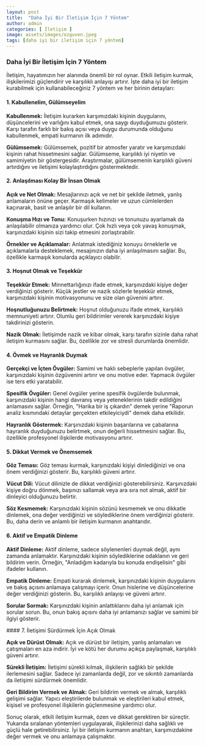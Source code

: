 ```yaml
---
layout: post
title:  "Daha İyi Bir İletişim İçin 7 Yöntem"
author: admin
categories: [ İletişim ]
image: assets/images/ozguven.jpeg
tags: [daha iyi bir iletişim için 7 yöntem]
---
```


### Daha İyi Bir İletişim İçin 7 Yöntem

İletişim, hayatımızın her alanında önemli bir rol oynar. Etkili iletişim kurmak, ilişkilerimizi güçlendirir ve karşılıklı anlayışı artırır. İşte daha iyi bir iletişim kurabilmek için kullanabileceğiniz 7 yöntem ve her birinin detayları:

#### 1. Kabullenelim, Gülümseyelim

**Kabullenmek:** İletişim kurarken karşımızdaki kişinin duygularını, düşüncelerini ve varlığını kabul etmek, ona saygı duyduğumuzu gösterir. Karşı tarafın farklı bir bakış açısı veya duygu durumunda olduğunu kabullenmek, empati kurmanın ilk adımıdır.

**Gülümsemek:** Gülümsemek, pozitif bir atmosfer yaratır ve karşımızdaki kişinin rahat hissetmesini sağlar. Gülümseme, karşılıklı iyi niyetin ve samimiyetin bir göstergesidir. Araştırmalar, gülümsemenin karşılıklı güveni artırdığını ve iletişimi kolaylaştırdığını göstermektedir.

#### 2. Anlaşılması Kolay Bir İnsan Olmak

**Açık ve Net Olmak:** Mesajlarınızı açık ve net bir şekilde iletmek, yanlış anlamaların önüne geçer. Karmaşık kelimeler ve uzun cümlelerden kaçınarak, basit ve anlaşılır bir dil kullanın.

**Konuşma Hızı ve Tonu:** Konuşurken hızınızı ve tonunuzu ayarlamak da anlaşılabilir olmanıza yardımcı olur. Çok hızlı veya çok yavaş konuşmak, karşınızdaki kişinin sizi takip etmesini zorlaştırabilir.

**Örnekler ve Açıklamalar:** Anlatmak istediğiniz konuyu örneklerle ve açıklamalarla desteklemek, mesajınızın daha iyi anlaşılmasını sağlar. Bu, özellikle karmaşık konularda açıklayıcı olabilir.

#### 3. Hoşnut Olmak ve Teşekkür

**Teşekkür Etmek:** Minnettarlığınızı ifade etmek, karşınızdaki kişiye değer verdiğinizi gösterir. Küçük jestler ve nazik sözlerle teşekkür etmek, karşınızdaki kişinin motivasyonunu ve size olan güvenini artırır.

**Hoşnutluğunuzu Belirtmek:** Hoşnut olduğunuzu ifade etmek, karşılıklı memnuniyeti artırır. Olumlu geri bildirimler vererek karşınızdaki kişiye takdirinizi gösterin.

**Nazik Olmak:** İletişimde nazik ve kibar olmak, karşı tarafın sizinle daha rahat iletişim kurmasını sağlar. Bu, özellikle zor ve stresli durumlarda önemlidir.

#### 4. Övmek ve Hayranlık Duymak

**Gerçekçi ve İçten Övgüler:** Samimi ve haklı sebeplerle yapılan övgüler, karşınızdaki kişinin özgüvenini artırır ve onu motive eder. Yapmacık övgüler ise ters etki yaratabilir.

**Spesifik Övgüler:** Genel övgüler yerine spesifik övgülerde bulunmak, karşınızdaki kişinin hangi davranış veya yeteneklerinin takdir edildiğini anlamasını sağlar. Örneğin, "Harika bir iş çıkardın" demek yerine "Raporun analiz kısmındaki detaylar gerçekten etkileyiciydi" demek daha etkilidir.

**Hayranlık Göstermek:** Karşınızdaki kişinin başarılarına ve çabalarına hayranlık duyduğunuzu belirtmek, onun değerli hissetmesini sağlar. Bu, özellikle profesyonel ilişkilerde motivasyonu artırır.

#### 5. Dikkat Vermek ve Önemsemek

**Göz Teması:** Göz teması kurmak, karşınızdaki kişiyi dinlediğinizi ve ona önem verdiğinizi gösterir. Bu, karşılıklı güveni artırır.

**Vücut Dili:** Vücut dilinizle de dikkat verdiğinizi gösterebilirsiniz. Karşınızdaki kişiye doğru dönmek, başınızı sallamak veya ara sıra not almak, aktif bir dinleyici olduğunuzu belirtir.

**Söz Kesmemek:** Karşınızdaki kişinin sözünü kesmemek ve onu dikkatle dinlemek, ona değer verdiğinizi ve söylediklerine önem verdiğinizi gösterir. Bu, daha derin ve anlamlı bir iletişim kurmanın anahtarıdır.

#### 6. Aktif ve Empatik Dinleme

**Aktif Dinleme:** Aktif dinleme, sadece söylenenleri duymak değil, aynı zamanda anlamaktır. Karşınızdaki kişinin söylediklerine odaklanın ve geri bildirim verin. Örneğin, "Anladığım kadarıyla bu konuda endişelisin" gibi ifadeler kullanın.

**Empatik Dinleme:** Empati kurarak dinlemek, karşınızdaki kişinin duygularını ve bakış açısını anlamaya çalışmayı içerir. Onun hislerine ve düşüncelerine değer verdiğinizi gösterin. Bu, karşılıklı anlayışı ve güveni artırır.

**Sorular Sormak:** Karşınızdaki kişinin anlattıklarını daha iyi anlamak için sorular sorun. Bu, onun bakış açısını daha iyi anlamanızı sağlar ve samimi bir ilgiyi gösterir.

#### 7. İletişimi Sürdürmek İçin Açık Olmak

**Açık ve Dürüst Olmak:** Açık ve dürüst bir iletişim, yanlış anlamaları ve çatışmaları en aza indirir. İyi ve kötü her durumu açıkça paylaşmak, karşılıklı güveni artırır.

**Sürekli İletişim:** İletişimi sürekli kılmak, ilişkilerin sağlıklı bir şekilde ilerlemesini sağlar. Sadece iyi zamanlarda değil, zor ve sıkıntılı zamanlarda da iletişimi sürdürmek önemlidir.

**Geri Bildirim Vermek ve Almak:** Geri bildirim vermek ve almak, karşılıklı gelişimi sağlar. Yapıcı eleştirilerde bulunmak ve eleştirileri kabul etmek, kişisel ve profesyonel ilişkilerin güçlenmesine yardımcı olur.

Sonuç olarak, etkili iletişim kurmak, özen ve dikkat gerektiren bir süreçtir. Yukarıda sıralanan yöntemleri uygulayarak, ilişkilerinizi daha sağlıklı ve güçlü hale getirebilirsiniz. İyi bir iletişim kurmanın anahtarı, karşımızdakine değer vermek ve onu anlamaya çalışmaktır.
